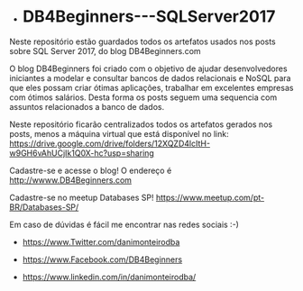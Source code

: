 
* # DB4Beginners---SQLServer2017
Neste repositório estão guardados todos os artefatos usados nos posts sobre SQL Server 2017, do blog DB4Beginners.com 


O blog DB4Beginners foi criado com o objetivo de ajudar desenvolvedores iniciantes a modelar e consultar bancos de dados relacionais e NoSQL para que eles possam criar ótimas aplicações, trabalhar em excelentes empresas com ótimos salários.
Desta forma os posts seguem uma sequencia com assuntos relacionados a banco de dados.

Neste repositório ficarão centralizados todos os artefatos gerados nos posts, menos a máquina virtual que está disponível no link: https://drive.google.com/drive/folders/12XQZD4lcItH-w9GH6vAhUCjIk1Q0X-hc?usp=sharing




Cadastre-se e acesse o blog! O endereço é http://wwww.DB4Beginners.com



Cadastre-se no meetup Databases SP!
https://www.meetup.com/pt-BR/Databases-SP/




Em caso de dúvidas é fácil me encontrar nas redes sociais :-)

* https://www.Twitter.com/danimonteirodba 

* https://www.Facebook.com/DB4Beginners

* https://www.linkedin.com/in/danimonteirodba/




